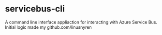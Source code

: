 # servicebus-cli
A command line interface appliaction for interacting with Azure Service Bus. Initial logic made my github.com/linusnyren
